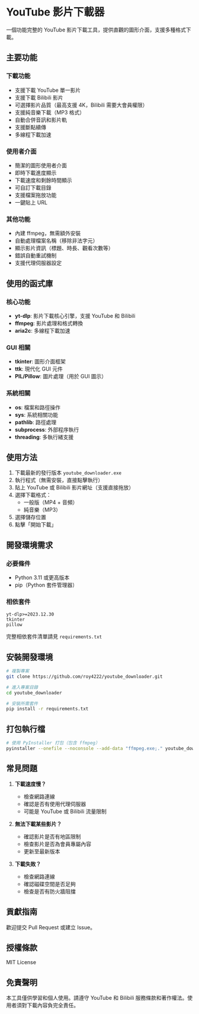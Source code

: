 # YouTube 影片下載器

一個功能完整的 YouTube 影片下載工具，提供直觀的圖形介面，支援多種格式下載。

## 主要功能

### 下載功能
- 支援下載 YouTube 單一影片
- 支援下載 Bilibili 影片
- 可選擇影片品質（最高支援 4K，Bilibili 需要大會員權限）
- 支援純音樂下載（MP3 格式）
- 自動合併音訊和影片軌
- 支援斷點續傳
- 多線程下載加速

### 使用者介面
- 簡潔的圖形使用者介面
- 即時下載進度顯示
- 下載速度和剩餘時間顯示
- 可自訂下載目錄
- 支援檔案拖放功能
- 一鍵貼上 URL

### 其他功能
- 內建 ffmpeg，無需額外安裝
- 自動處理檔案名稱（移除非法字元）
- 顯示影片資訊（標題、時長、觀看次數等）
- 錯誤自動重試機制
- 支援代理伺服器設定

## 使用的函式庫

### 核心功能
- **yt-dlp**: 影片下載核心引擎，支援 YouTube 和 Bilibili
- **ffmpeg**: 影片處理和格式轉換
- **aria2c**: 多線程下載加速

### GUI 相關
- **tkinter**: 圖形介面框架
- **ttk**: 現代化 GUI 元件
- **PIL/Pillow**: 圖片處理（用於 GUI 圖示）

### 系統相關
- **os**: 檔案和路徑操作
- **sys**: 系統相關功能
- **pathlib**: 路徑處理
- **subprocess**: 外部程序執行
- **threading**: 多執行緒支援

## 使用方法

1. 下載最新的發行版本 `youtube_downloader.exe`
2. 執行程式（無需安裝，直接點擊執行）
3. 貼上 YouTube 或 Bilibili 影片網址（支援直接拖放）
4. 選擇下載格式：
   - 一般版（MP4 + 音頻）
   - 純音樂（MP3）
5. 選擇儲存位置
6. 點擊「開始下載」

## 開發環境需求

### 必要條件
- Python 3.11 或更高版本
- pip（Python 套件管理器）

### 相依套件
```
yt-dlp>=2023.12.30
tkinter
pillow
```
完整相依套件清單請見 `requirements.txt`

## 安裝開發環境

```bash
# 複製專案
git clone https://github.com/roy4222/youtube_downloader.git

# 進入專案目錄
cd youtube_downloader

# 安裝所需套件
pip install -r requirements.txt
```

## 打包執行檔

```bash
# 使用 PyInstaller 打包（包含 ffmpeg）
pyinstaller --onefile --noconsole --add-data "ffmpeg.exe;." youtube_downloader.py
```

## 常見問題

1. **下載速度慢？**
   - 檢查網路連線
   - 確認是否有使用代理伺服器
   - 可能是 YouTube 或 Bilibili 流量限制

2. **無法下載某些影片？**
   - 確認影片是否有地區限制
   - 檢查影片是否為會員專屬內容
   - 更新至最新版本

3. **下載失敗？**
   - 檢查網路連線
   - 確認磁碟空間是否足夠
   - 檢查是否有防火牆阻擋

## 貢獻指南

歡迎提交 Pull Request 或建立 Issue。

## 授權條款

MIT License

## 免責聲明

本工具僅供學習和個人使用。請遵守 YouTube 和 Bilibili 服務條款和著作權法。使用者須對下載內容負完全責任。
